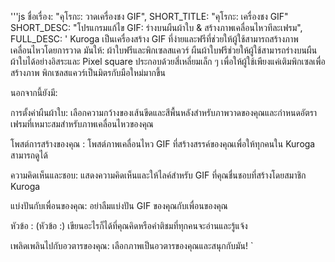 '''js
  ชื่อเรื่อง: "คุโรกะ: วาดเครื่องชง GIF",
  SHORT_TITLE: "คุโรกะ: เครื่องชง GIF"
  SHORT_DESC: "โปรแกรมแก้ไข GIF: ร่างบนผืนผ้าใบ & สร้างภาพเคลื่อนไหวทีละเฟรม",
  FULL_DESC: '
  Kuroga เป็นเครื่องสร้าง GIF ที่ง่ายและฟรีที่ช่วยให้ผู้ใช้สามารถสร้างภาพเคลื่อนไหวโดยการวาด
    มันให้:
      ผ้าใบฟรีและพิกเซลสแควร์ 
      ผืนผ้าใบฟรีช่วยให้ผู้ใช้สามารถร่างบนผืนผ้าใบได้อย่างอิสระและ Pixel square ประกอบด้วยสี่เหลี่ยมเล็ก ๆ เพื่อให้ผู้ใช้เพียงแค่เติมพิกเซลเพื่อสร้างภาพ 
      พิกเซลสแควร์เป็นมิตรกับมือใหม่มากขึ้น

นอกจากนี้ยังมี:

การตั้งค่าผืนผ้าใบ:
      เลือกความกว้างของเส้นขีดและสีพื้นหลังสําหรับภาพวาดของคุณและกําหนดอัตราเฟรมที่เหมาะสมสําหรับภาพเคลื่อนไหวของคุณ
      
โพสต์การสร้างของคุณ :
      โพสต์ภาพเคลื่อนไหว GIF ที่สร้างสรรค์ของคุณเพื่อให้ทุกคนใน Kuroga สามารถดูได้
      
ความคิดเห็นและชอบ:
      แสดงความคิดเห็นและให้ไลค์สําหรับ GIF ที่คุณชื่นชอบที่สร้างโดยสมาชิก Kuroga
      
แบ่งปันกับเพื่อนของคุณ:
      อย่าลืมแบ่งปัน GIF ของคุณกับเพื่อนของคุณ
      
หัวข้อ : (หัวข้อ :)
      เขียนอะไรก็ได้ที่คุณคิดหรือคําติชมที่ทุกคนจะอ่านและรู้แจ้ง
      
เพลิดเพลินไปกับอวตารของคุณ:
      เลือกภาพเป็นอวตารของคุณและสนุกกับมัน! 
  `
```
